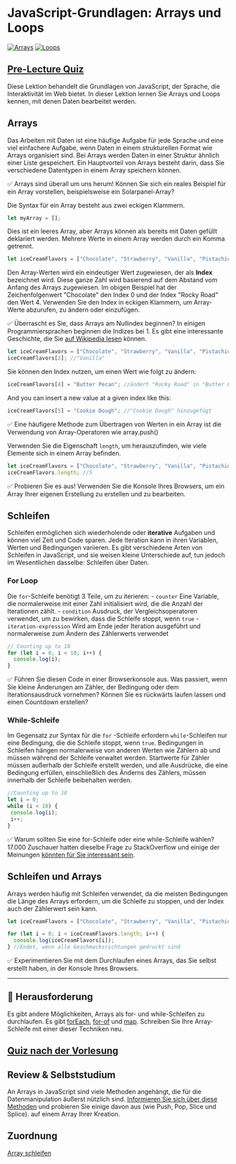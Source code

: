 # JavaScript-Grundlagen: Arrays und Loops


[![Arrays](https://img.youtube.com/vi/1U4qTyq02Xw/0.jpg)](https://youtube.com/watch?v=1U4qTyq02Xw "Arrays")
[![Loops](https://img.youtube.com/vi/Eeh7pxtTZ3k/0.jpg)](https://www.youtube.com/watch?v=Eeh7pxtTZ3k "Loops")


## [Pre-Lecture Quiz](https://ashy-river-0debb7803.1.azurestaticapps.net/quiz/13)

Diese Lektion behandelt die Grundlagen von JavaScript, der Sprache, die Interaktivität im Web bietet. In dieser Lektion lernen Sie Arrays und Loops kennen, mit denen Daten bearbeitet werden.

## Arrays

Das Arbeiten mit Daten ist eine häufige Aufgabe für jede Sprache und eine viel einfachere Aufgabe, wenn Daten in einem strukturellen Format wie Arrays organisiert sind. Bei Arrays werden Daten in einer Struktur ähnlich einer Liste gespeichert. Ein Hauptvorteil von Arrays besteht darin, dass Sie verschiedene Datentypen in einem Array speichern können.

✅ Arrays sind überall um uns herum! Können Sie sich ein reales Beispiel für ein Array vorstellen, beispielsweise ein Solarpanel-Array?

Die Syntax für ein Array besteht aus zwei eckigen Klammern.

```javascript
let myArray = [];
```

Dies ist ein leeres Array, aber Arrays können als bereits mit Daten gefüllt deklariert werden. Mehrere Werte in einem Array werden durch ein Komma getrennt.

```javascript
let iceCreamFlavors = ["Chocolate", "Strawberry", "Vanilla", "Pistachio", "Rocky Road"];
```

Den Array-Werten wird ein eindeutiger Wert zugewiesen, der als **Index** bezeichnet wird. Diese ganze Zahl wird basierend auf dem Abstand vom Anfang des Arrays zugewiesen. Im obigen Beispiel hat der Zeichenfolgenwert "Chocolate" den Index 0 und der Index "Rocky Road" den Wert 4. Verwenden Sie den Index in eckigen Klammern, um Array-Werte abzurufen, zu ändern oder einzufügen.

✅ Überrascht es Sie, dass Arrays am Nullindex beginnen? In einigen Programmiersprachen beginnen die Indizes bei 1. Es gibt eine interessante Geschichte, die Sie [auf Wikipedia lesen](https://en.wikipedia.org/wiki/Zero-based_numbering) können.


```javascript
let iceCreamFlavors = ["Chocolate", "Strawberry", "Vanilla", "Pistachio", "Rocky Road"];
iceCreamFlavors[2]; //"Vanilla"
```

Sie können den Index nutzen, um einen Wert wie folgt zu ändern:

```javascript
iceCreamFlavors[4] = "Butter Pecan"; //ändert "Rocky Road" in "Butter Pecan"
```

And you can insert a new value at a given index like this:

```javascript
iceCreamFlavors[5] = "Cookie Dough"; //"Cookie Dough" hinzugefügt
```


✅ Eine häufigere Methode zum Übertragen von Werten in ein Array ist die Verwendung von Array-Operatoren wie array.push()

Verwenden Sie die Eigenschaft `length`, um herauszufinden, wie viele Elemente sich in einem Array befinden.

```javascript
let iceCreamFlavors = ["Chocolate", "Strawberry", "Vanilla", "Pistachio", "Rocky Road"];
iceCreamFlavors.length; //5
```

✅ Probieren Sie es aus! Verwenden Sie die Konsole Ihres Browsers, um ein Array Ihrer eigenen Erstellung zu erstellen und zu bearbeiten.

## Schleifen

Schleifen ermöglichen sich wiederholende oder **iterative** Aufgaben und können viel Zeit und Code sparen. Jede Iteration kann in ihren Variablen, Werten und Bedingungen variieren. Es gibt verschiedene Arten von Schleifen in JavaScript, und sie weisen kleine Unterschiede auf, tun jedoch im Wesentlichen dasselbe: Schleifen über Daten.

### For Loop

Die `for`-Schleife benötigt 3 Teile, um zu iterieren:
     - `counter` Eine Variable, die normalerweise mit einer Zahl initialisiert wird, die die Anzahl der Iterationen zählt.
     - `condition` Ausdruck, der Vergleichsoperatoren verwendet, um zu bewirken, dass die Schleife stoppt, wenn `true`
     - `iteration-expression` Wird am Ende jeder Iteration ausgeführt und normalerweise zum Ändern des Zählerwerts verwendet
  
```javascript
// Counting up to 10
for (let i = 0; i < 10; i++) {
  console.log(i);
}
```

✅ Führen Sie diesen Code in einer Browserkonsole aus. Was passiert, wenn Sie kleine Änderungen am Zähler, der Bedingung oder dem Iterationsausdruck vornehmen? Können Sie es rückwärts laufen lassen und einen Countdown erstellen?

### While-Schleife

Im Gegensatz zur Syntax für die `for` -Schleife erfordern `while`-Schleifen nur eine Bedingung, die die Schleife stoppt, wenn `true`. Bedingungen in Schleifen hängen normalerweise von anderen Werten wie Zählern ab und müssen während der Schleife verwaltet werden. Startwerte für Zähler müssen außerhalb der Schleife erstellt werden, und alle Ausdrücke, die eine Bedingung erfüllen, einschließlich des Änderns des Zählers, müssen innerhalb der Schleife beibehalten werden.


```javascript
//Counting up to 10
let i = 0;
while (i < 10) {
 console.log(i);
 i++;
}
```

✅ Warum sollten Sie eine for-Schleife oder eine while-Schleife wählen? 17.000 Zuschauer hatten dieselbe Frage zu StackOverflow und einige der Meinungen [könnten für Sie interessant sein](https://stackoverflow.com/questions/39969145/while-loops-vs-for-loops-in-javascript).

## Schleifen und Arrays

Arrays werden häufig mit Schleifen verwendet, da die meisten Bedingungen die Länge des Arrays erfordern, um die Schleife zu stoppen, und der Index auch der Zählerwert sein kann.


```javascript
let iceCreamFlavors = ["Chocolate", "Strawberry", "Vanilla", "Pistachio", "Rocky Road"];

for (let i = 0; i < iceCreamFlavors.length; i++) {
  console.log(iceCreamFlavors[i]);
} //Endet, wenn alle Geschmacksrichtungen gedruckt sind
```

✅ Experimentieren Sie mit dem Durchlaufen eines Arrays, das Sie selbst erstellt haben, in der Konsole Ihres Browsers.

---

## 🚀 Herausforderung

Es gibt andere Möglichkeiten, Arrays als for- und while-Schleifen zu durchlaufen. Es gibt [forEach](https://developer.mozilla.org/docs/Web/JavaScript/Reference/Global_Objects/Array/forEach), [for-of](https://developer.mozilla.org/docs/Web/JavaScript/Reference/Statements/for...of) und [map](https://developer.mozilla.org/docs/Web/JavaScript/Reference/Global_Objects/Array/map). Schreiben Sie Ihre Array-Schleife mit einer dieser Techniken neu.

## [Quiz nach der Vorlesung](https://ashy-river-0debb7803.1.azurestaticapps.net/quiz/14)

## Review & Selbststudium

An Arrays in JavaScript sind viele Methoden angehängt, die für die Datenmanipulation äußerst nützlich sind. [Informieren Sie sich über diese Methoden](https://developer.mozilla.org/docs/Web/JavaScript/Reference/Global_Objects/Array) und probieren Sie einige davon aus (wie Push, Pop, Slice und Splice). auf einem Array Ihrer Kreation.

## Zuordnung

[Array schleifen](assignment.de.md)
